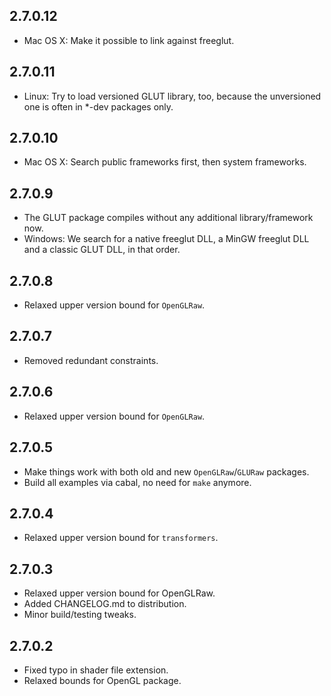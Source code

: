 2.7.0.12
--------
* Mac OS X: Make it possible to link against freeglut.

2.7.0.11
--------
* Linux: Try to load versioned GLUT library, too, because the unversioned one is often in *-dev packages only.

2.7.0.10
--------
* Mac OS X: Search public frameworks first, then system frameworks.

2.7.0.9
--------
* The GLUT package compiles without any additional library/framework now.
* Windows: We search for a native freeglut DLL, a MinGW freeglut DLL and a classic GLUT DLL, in that order.

2.7.0.8
--------
* Relaxed upper version bound for `OpenGLRaw`.

2.7.0.7
-------
* Removed redundant constraints.

2.7.0.6
--------
* Relaxed upper version bound for `OpenGLRaw`.

2.7.0.5
--------
* Make things work with both old and new `OpenGLRaw`/`GLURaw` packages.
* Build all examples via cabal, no need for `make` anymore.

2.7.0.4
--------
* Relaxed upper version bound for `transformers`.

2.7.0.3
--------
* Relaxed upper version bound for OpenGLRaw.
* Added CHANGELOG.md to distribution.
* Minor build/testing tweaks.

2.7.0.2
--------
* Fixed typo in shader file extension.
* Relaxed bounds for OpenGL package.
